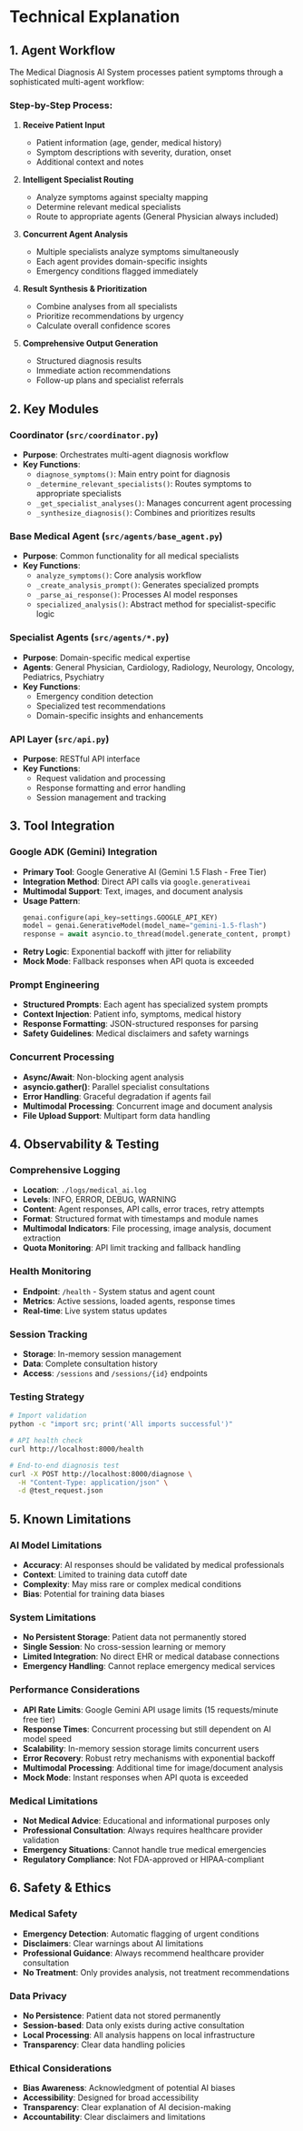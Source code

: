 # Technical Explanation

## 1. Agent Workflow

The Medical Diagnosis AI System processes patient symptoms through a sophisticated multi-agent workflow:

### Step-by-Step Process:

1. **Receive Patient Input**
   - Patient information (age, gender, medical history)
   - Symptom descriptions with severity, duration, onset
   - Additional context and notes

2. **Intelligent Specialist Routing**
   - Analyze symptoms against specialty mapping
   - Determine relevant medical specialists
   - Route to appropriate agents (General Physician always included)

3. **Concurrent Agent Analysis**
   - Multiple specialists analyze symptoms simultaneously
   - Each agent provides domain-specific insights
   - Emergency conditions flagged immediately

4. **Result Synthesis & Prioritization**
   - Combine analyses from all specialists
   - Prioritize recommendations by urgency
   - Calculate overall confidence scores

5. **Comprehensive Output Generation**
   - Structured diagnosis results
   - Immediate action recommendations
   - Follow-up plans and specialist referrals

## 2. Key Modules

### **Coordinator** (`src/coordinator.py`)
- **Purpose**: Orchestrates multi-agent diagnosis workflow
- **Key Functions**:
  - `diagnose_symptoms()`: Main entry point for diagnosis
  - `_determine_relevant_specialists()`: Routes symptoms to appropriate specialists
  - `_get_specialist_analyses()`: Manages concurrent agent processing
  - `_synthesize_diagnosis()`: Combines and prioritizes results

### **Base Medical Agent** (`src/agents/base_agent.py`)
- **Purpose**: Common functionality for all medical specialists
- **Key Functions**:
  - `analyze_symptoms()`: Core analysis workflow
  - `_create_analysis_prompt()`: Generates specialized prompts
  - `_parse_ai_response()`: Processes AI model responses
  - `specialized_analysis()`: Abstract method for specialist-specific logic

### **Specialist Agents** (`src/agents/*.py`)
- **Purpose**: Domain-specific medical expertise
- **Agents**: General Physician, Cardiology, Radiology, Neurology, Oncology, Pediatrics, Psychiatry
- **Key Functions**:
  - Emergency condition detection
  - Specialized test recommendations
  - Domain-specific insights and enhancements

### **API Layer** (`src/api.py`)
- **Purpose**: RESTful API interface
- **Key Functions**:
  - Request validation and processing
  - Response formatting and error handling
  - Session management and tracking

## 3. Tool Integration

### **Google ADK (Gemini) Integration**
- **Primary Tool**: Google Generative AI (Gemini 1.5 Flash - Free Tier)
- **Integration Method**: Direct API calls via `google.generativeai`
- **Multimodal Support**: Text, images, and document analysis
- **Usage Pattern**:
  ```python
  genai.configure(api_key=settings.GOOGLE_API_KEY)
  model = genai.GenerativeModel(model_name="gemini-1.5-flash")
  response = await asyncio.to_thread(model.generate_content, prompt)
  ```
- **Retry Logic**: Exponential backoff with jitter for reliability
- **Mock Mode**: Fallback responses when API quota is exceeded

### **Prompt Engineering**
- **Structured Prompts**: Each agent has specialized system prompts
- **Context Injection**: Patient info, symptoms, medical history
- **Response Formatting**: JSON-structured responses for parsing
- **Safety Guidelines**: Medical disclaimers and safety warnings

### **Concurrent Processing**
- **Async/Await**: Non-blocking agent analysis
- **asyncio.gather()**: Parallel specialist consultations
- **Error Handling**: Graceful degradation if agents fail
- **Multimodal Processing**: Concurrent image and document analysis
- **File Upload Support**: Multipart form data handling

## 4. Observability & Testing

### **Comprehensive Logging**
- **Location**: `./logs/medical_ai.log`
- **Levels**: INFO, ERROR, DEBUG, WARNING
- **Content**: Agent responses, API calls, error traces, retry attempts
- **Format**: Structured format with timestamps and module names
- **Multimodal Indicators**: File processing, image analysis, document extraction
- **Quota Monitoring**: API limit tracking and fallback handling

### **Health Monitoring**
- **Endpoint**: `/health` - System status and agent count
- **Metrics**: Active sessions, loaded agents, response times
- **Real-time**: Live system status updates

### **Session Tracking**
- **Storage**: In-memory session management
- **Data**: Complete consultation history
- **Access**: `/sessions` and `/sessions/{id}` endpoints

### **Testing Strategy**
```bash
# Import validation
python -c "import src; print('All imports successful')"

# API health check
curl http://localhost:8000/health

# End-to-end diagnosis test
curl -X POST http://localhost:8000/diagnose \
  -H "Content-Type: application/json" \
  -d @test_request.json
```

## 5. Known Limitations

### **AI Model Limitations**
- **Accuracy**: AI responses should be validated by medical professionals
- **Context**: Limited to training data cutoff date
- **Complexity**: May miss rare or complex medical conditions
- **Bias**: Potential for training data biases

### **System Limitations**
- **No Persistent Storage**: Patient data not permanently stored
- **Single Session**: No cross-session learning or memory
- **Limited Integration**: No direct EHR or medical database connections
- **Emergency Handling**: Cannot replace emergency medical services

### **Performance Considerations**
- **API Rate Limits**: Google Gemini API usage limits (15 requests/minute free tier)
- **Response Times**: Concurrent processing but still dependent on AI model speed
- **Scalability**: In-memory session storage limits concurrent users
- **Error Recovery**: Robust retry mechanisms with exponential backoff
- **Multimodal Processing**: Additional time for image/document analysis
- **Mock Mode**: Instant responses when API quota is exceeded

### **Medical Limitations**
- **Not Medical Advice**: Educational and informational purposes only
- **Professional Consultation**: Always requires healthcare provider validation
- **Emergency Situations**: Cannot handle true medical emergencies
- **Regulatory Compliance**: Not FDA-approved or HIPAA-compliant

## 6. Safety & Ethics

### **Medical Safety**
- **Emergency Detection**: Automatic flagging of urgent conditions
- **Disclaimers**: Clear warnings about AI limitations
- **Professional Guidance**: Always recommend healthcare provider consultation
- **No Treatment**: Only provides analysis, not treatment recommendations

### **Data Privacy**
- **No Persistence**: Patient data not stored permanently
- **Session-based**: Data only exists during active consultation
- **Local Processing**: All analysis happens on local infrastructure
- **Transparency**: Clear data handling policies

### **Ethical Considerations**
- **Bias Awareness**: Acknowledgment of potential AI biases
- **Accessibility**: Designed for broad accessibility
- **Transparency**: Clear explanation of AI decision-making
- **Accountability**: Clear disclaimers and limitations

